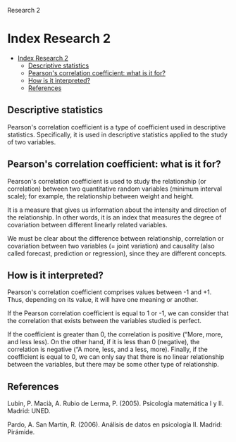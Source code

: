 Research 2
# Index Research 2

- [Index Research 2](#index-research-2)
  - [Descriptive statistics](#descriptive-statistics)
  - [Pearson's correlation coefficient: what is it for?](#pearsons-correlation-coefficient-what-is-it-for)
  - [How is it interpreted?](#how-is-it-interpreted)
  - [References](#references)

<div id='t1' />

## Descriptive statistics

Pearson's correlation coefficient is a type of coefficient used in descriptive statistics. Specifically, it is used in descriptive statistics applied to the study of two variables.

<div id='t2' />

## Pearson's correlation coefficient: what is it for?

Pearson's correlation coefficient is used to study the relationship (or correlation) between two quantitative random variables (minimum interval scale); for example, the relationship between weight and height.

It is a measure that gives us information about the intensity and direction of the relationship. In other words, it is an index that measures the degree of covariation between different linearly related variables.

We must be clear about the difference between relationship, correlation or covariation between two variables (= joint variation) and causality (also called forecast, prediction or regression), since they are different concepts.

<div id='t3' />

## How is it interpreted?

Pearson's correlation coefficient comprises values ​​between -1 and +1. Thus, depending on its value, it will have one meaning or another.

If the Pearson correlation coefficient is equal to 1 or -1, we can consider that the correlation that exists between the variables studied is perfect.

If the coefficient is greater than 0, the correlation is positive (“More, more, and less less). On the other hand, if it is less than 0 (negative), the correlation is negative (“A more, less, and a less, more). Finally, if the coefficient is equal to 0, we can only say that there is no linear relationship between the variables, but there may be some other type of relationship.

<div id='t4' />

## References

Lubin, P. Macià, A. Rubio de Lerma, P. (2005). Psicología matemática I y II. Madrid: UNED.

Pardo, A. San Martín, R. (2006). Análisis de datos en psicología II. Madrid: Pirámide.



